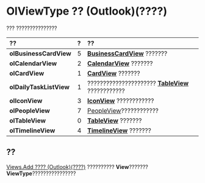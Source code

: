 
# OlViewType ?? (Outlook)(????)

??? ???????????????



|**??**|**?**|**??**|
|:-----|:-----|:-----|
|**olBusinessCardView**|5|**[BusinessCardView](83706cf8-080c-fbf0-9381-5801a2dd4dfd.md)** ???????|
|**olCalendarView**|2|**[CalendarView](37e078b9-9fc6-5894-b043-06d7257666a8.md)** ???????|
|**olCardView**|1|**[CardView](cdac229b-f2b6-9ecb-e1a7-b53509426570.md)** ???????|
|**olDailyTaskListView**|1|?????????????????????? **[TableView](026e27f8-1655-060d-e8cc-87eaaf4f1510.md)** ????????????|
|**olIconView**|3|**[IconView](dc2efa6c-4752-f713-f77e-378036f358dc.md)** ????????????|
|**olPeopleView**|7|[PeopleView](7b569709-5da8-a950-a0fb-9d64b520a21b.md)????????????|
|**olTableView**|0|**[TableView](026e27f8-1655-060d-e8cc-87eaaf4f1510.md)** ???????|
|**olTimelineView**|4|**[TimelineView](fb14c1a1-f542-fa1e-f30f-c5ee3d2f0206.md)** ???????|

## ??

[Views.Add ???? (Outlook)(????)](8005ca2e-8b28-1286-74d1-448f2a168c65.md) ?????????? **View**??????? **ViewType**????????????????

